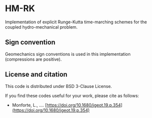 # HM-RK
Implementation of explicit Runge-Kutta time-marching schemes for the coupled hydro-mechanical problem. 



## Sign convention
Geomechanics sign conventions is used in this implementation (compressions are positive).

## License and citation

This code is distributed under BSD 3-Clause License. 


If you find these codes useful for your work, please cite as follows:
- Monforte, L., .... [https://doi.org/10.1680/jgeot.19.p.354](https://doi.org/10.1680/jgeot.19.p.354)
